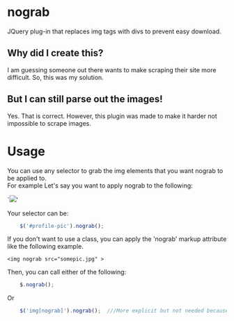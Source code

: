 nograb
======

JQuery plug-in that replaces img tags with divs to prevent easy download.

## Why did I create this?

I am guessing someone out there wants to make scraping their site more difficult.  So, this was my solution.

## But I can still parse out the images!


Yes.   That is correct.   However, this plugin was made to make it harder not impossible to scrape images.


# Usage

You can use any selector to grab the img elements that you want nograb to be applied to.  
For example
Let's say you want to apply nograb to the following:

`<img id='profile-pic'  src="somepic.jpg" >'

Your selector can be:
```javascript
	$('#profile-pic').nograb();
```

If you don't want to use a class, you can apply the 'nograb' markup attribute like the following example.

`<img nograb src="somepic.jpg" >`

Then, you can call either of the following:

```javascript
	$.nograb();
```
Or

```javascript
	$('img[nograb]').nograb();  ///More explicit but not needed because of the above example.
```

